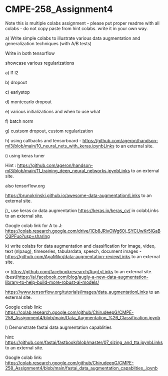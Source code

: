 # CMPE-258_Assignment4

Note this is multiple colabs assignment - please put proper readme with all colabs - do not copy paste from hint colabs. write it in your own way.

 

 

a) Write simple colabs to illustrate various data augmentation and generalization techniques (with A/B tests)

 

Write in both tensorflow

showcase various regularizations

a) l1 l2

b) dropout

c) earlystop

d) montecarlo dropout

e) various initializations and when to use what

f) batch norm

g) custsom dropout, custom regularization

h) using callbacks and tensorboard - https://github.com/ageron/handson-ml3/blob/main/10_neural_nets_with_keras.ipynbLinks to an external site.

i) using keras tuner

Hint : https://github.com/ageron/handson-ml3/blob/main/11_training_deep_neural_networks.ipynbLinks to an external site.

also tensorflow.org

 

https://brunokrinski.github.io/awesome-data-augmentation/Links to an external site.

 

j)_ use keras cv data augmentation https://keras.io/keras_cv/ in colabLinks to an external site.


Google colab link for A to J:  https://colab.research.google.com/drive/1Cb8JRivOWg60i_SYCUwKr5IGaBO3PFuo?usp=sharing

 

k) write colabs for data augmentation and classification  for image, video, text (nlpaug), timeseries, tabulardata, speech, document images - https://github.com/AgaMiko/data-augmentation-reviewLinks to an external site.

or https://github.com/facebookresearch/AugLyLinks to an external site. (best)https://ai.facebook.com/blog/augly-a-new-data-augmentation-library-to-help-build-more-robust-ai-models/ 

https://www.tensorflow.org/tutorials/images/data_augmentationLinks to an external site.



Google colab link: https://colab.research.google.com/github/ChirudeepG/CMPE-258_Assignment4/blob/main/Data_Augmentation_%26_Classification.ipynb
 

l) Demonstrate fastai data augmentation capablities 

hint: https://github.com/fastai/fastbook/blob/master/07_sizing_and_tta.ipynbLinks to an external site.


Google colab link: https://colab.research.google.com/github/ChirudeepG/CMPE-258_Assignment4/blob/main/fastai_data_augmentation_capablities_.ipynb

